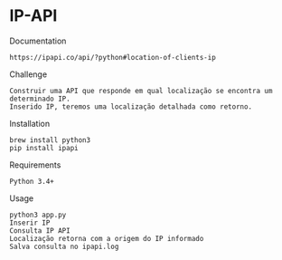 
# IP-API

Documentation
```
https://ipapi.co/api/?python#location-of-clients-ip
```

Challenge
```
Construir uma API que responde em qual localização se encontra um determinado IP.
Inserido IP, teremos uma localização detalhada como retorno.
```

Installation
```
brew install python3
pip install ipapi
```

Requirements
```
Python 3.4+
```

Usage
```
python3 app.py
Inserir IP
Consulta IP API
Localização retorna com a origem do IP informado
Salva consulta no ipapi.log
```

